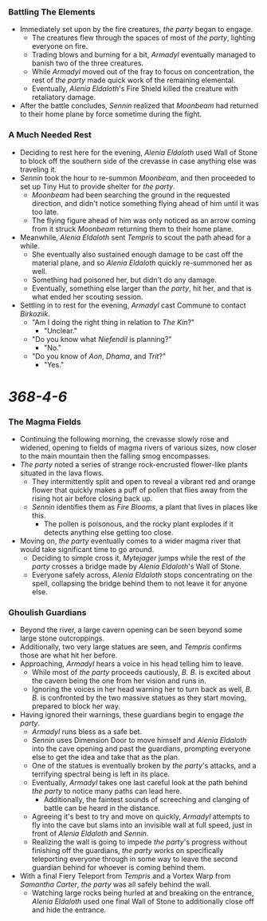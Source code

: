 ### Battling The Elements

* Immediately set upon by the fire creatures, *the party* began to engage.
  * The creatures flew through the spaces of most of *the party*, lighting everyone on fire.
  * Trading blows and burning for a bit, *Armadyl* eventually managed to banish two of the three creatures.
  * While *Armadyl* moved out of the fray to focus on concentration, the rest of *the party* made quick work of the remaining elemental.
  * Eventually, *Alenia Eldaloth*'s Fire Shield killed the creature with retaliatory damage.
* After the battle concludes, *Sennin* realized that *Moonbeam* had returned to their home plane by force sometime during the fight.

### A Much Needed Rest

* Deciding to rest here for the evening, *Alenia Eldaloth* used Wall of Stone to block off the southern side of the crevasse in case anything else was traveling it.
* *Sennin* took the hour to re-summon *Moonbeam*, and then proceeded to set up Tiny Hut to provide shelter for *the party*.
  * *Moonbeam* had been searching the ground in the requested direction, and didn't notice something flying ahead of him until it was too late.
  * The flying figure ahead of him was only noticed as an arrow coming from it struck *Moonbeam* returning them to their home plane.
* Meanwhile, *Alenia Eldaloth* sent *Tempris* to scout the path ahead for a while.
  * She eventually also sustained enough damage to be cast off the material plane, and so *Alenia Eldaloth* quickly re-summoned her as well.
  * Something had poisoned her, but didn't do any damage.
  * Eventually, something else larger than *the party*, hit her, and that is what ended her scouting session.
* Settling in to rest for the evening, *Armadyl* cast Commune to contact *Birkoziik*.
  * "Am I doing the right thing in relation to *The Kin*?"
    * "Unclear."
  * "Do you know what *Niefendil* is planning?"
    * "No."
  * "Do you know of *Aon*, *Dhama*, and *Trit*?"
    * "Yes."

# *368-4-6*

### The Magma Fields

* Continuing the following morning, the crevasse slowly rose and widened, opening to fields of magma rivers of various sizes, now closer to the main mountain then the falling smog encompasses. 
* *The party* noted a series of strange rock-encrusted flower-like plants situated in the lava flows.
  * They intermittently split and open to reveal a vibrant red and orange flower that quickly makes a puff of pollen that flies away from the rising hot air before closing back up.
  * *Sennin* identifies them as *Fire Blooms*, a plant that lives in places like this.
    * The pollen is poisonous, and the rocky plant explodes if it detects anything else getting too close.
* Moving on, *the party* eventually comes to a wider magma river that would take significant time to go around.
  * Deciding to simple cross it, *Mytejager* jumps while the rest of *the party* crosses a bridge made by *Alenia Eldaloth*'s Wall of Stone.
  * Everyone safely across, *Alenia Eldaloth* stops concentrating on the spell, collapsing the bridge behind them to not leave it for anyone else.

### Ghoulish Guardians

* Beyond the river, a large cavern opening can be seen beyond some large stone outcroppings.
* Additionally, two very large statues are seen, and *Tempris* confirms those are what hit her before.
* Approaching, *Armadyl* hears a voice in his head telling him to leave.
  * While most of *the party* proceeds cautiously, *B. B.* is excited about the cavern being the one from her vision and runs in.
  * Ignoring the voices in her head warning her to turn back as well, *B. B.* is confronted by the two massive statues as they start moving, prepared to block her way.
* Having ignored their warnings, these guardians begin to engage *the party*.
  * *Armadyl* runs bless as a safe bet.
  * *Sennin* uses Dimension Door to move himself and *Alenia Eldaloth* into the cave opening and past the guardians, prompting everyone else to get the idea and take that as the plan.
  * One of the statues is eventually broken by *the party*'s attacks, and a terrifying spectral being is left in its place.
  * Eventually, *Armadyl* takes one last careful look at the path behind *the party* to notice many paths can lead here.
    * Additionally, the faintest sounds of screeching and clanging of battle can be heard in the distance.
  * Agreeing it's best to try and move on quickly, *Armadyl* attempts to fly into the cave but slams into an invisible wall at full speed, just in front of *Alenia Eldaloth* and *Sennin*.
  * Realizing the wall is going to impede *the party*'s progress without finishing off the guardians, *the party* works on specifically teleporting everyone through in some way to leave the second guardian behind for whoever is coming behind them.
* With a final Fiery Teleport from *Tempris* and a Vortex Warp from *Samantha Carter*, *the party* was all safely behind the wall.
  * Watching large rocks being hurled at and breaking on the entrance, *Alenia Eldaloth* used one final Wall of Stone to additionally close off and hide the entrance.

